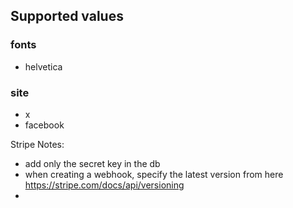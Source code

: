 
## Supported values

### fonts
- helvetica

### site
- x
- facebook


Stripe Notes:
- add only the secret key in the db
- when creating a webhook, specify the latest version from here https://stripe.com/docs/api/versioning
-
